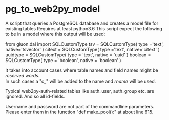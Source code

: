 # pg_to_web2py_model

A script that queries a PostgreSQL database and creates a model file for existing tables
Requires at least python3.6
This script expect the following to be in a model where this output will be used:

from gluon.dal import SQLCustomType
tsv = SQLCustomType(
    type ='text',
    native='tsvector' )
citext = SQLCustomType(
    type ='text',
    native='citext' )
uuidtype = SQLCustomType(
    type = 'text',
    native = 'uuid'
)
boolean = SQLCustomType(
    type = 'boolean',
    native = 'boolean'
)

It takes into account cases where table names and field names might be *reserved words*.  
In such cases a "c_" will be added to the name and *rname*  will be used.

Typical web2py-auth-related tables like auth_user, auth_group etc.  are ignored.
And so all id-fields.


Username and password are not part of the commandline parameters.
Please enter them in the function "def make_pool():" at about line 615.
